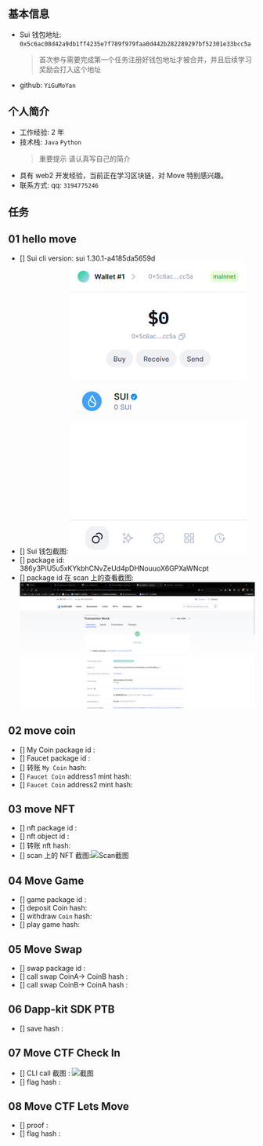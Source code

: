 ## 基本信息

- Sui 钱包地址: `0x5c6ac08d42a9db1ff4235e7f789f979faa0d442b282289297bf52301e33bcc5a`
  > 首次参与需要完成第一个任务注册好钱包地址才被合并，并且后续学习奖励会打入这个地址
- github: `YiGuMoYan`

## 个人简介

- 工作经验: 2 年
- 技术栈: `Java` `Python`
  > 重要提示 请认真写自己的简介
- 具有 web2 开发经验，当前正在学习区块链，对 Move 特别感兴趣。
- 联系方式: qq: `3194775246`

## 任务

## 01 hello move

- [] Sui cli version: sui 1.30.1-a4185da5659d
- [] Sui 钱包截图: ![Sui钱包截图](./images/wallet.png)
- [] package id: 386y3PiU5u5xKYkbhCNvZeUd4pDHNouuoX6GPXaWNcpt
- [] package id 在 scan 上的查看截图:![Scan截图](./images/suiscan.png)

## 02 move coin

- [] My Coin package id :
- [] Faucet package id :
- [] 转账 `My Coin` hash:
- [] `Faucet Coin` address1 mint hash:
- [] `Faucet Coin` address2 mint hash:

## 03 move NFT

- [] nft package id :
- [] nft object id :
- [] 转账 nft hash:
- [] scan 上的 NFT 截图:![Scan截图](./images/你的图片地址)

## 04 Move Game

- [] game package id :
- [] deposit Coin hash:
- [] withdraw `Coin` hash:
- [] play game hash:

## 05 Move Swap

- [] swap package id :
- [] call swap CoinA-> CoinB hash :
- [] call swap CoinB-> CoinA hash :

## 06 Dapp-kit SDK PTB

- [] save hash :

## 07 Move CTF Check In

- [] CLI call 截图 : ![截图](./images/你的图片地址)
- [] flag hash :

## 08 Move CTF Lets Move

- [] proof :
- [] flag hash :
